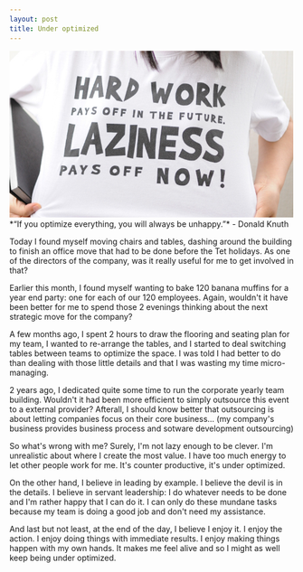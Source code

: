 ```yaml
---
layout: post
title: Under optimized
---
```

<img src="/images/fulls/christopherrobertalba_laziness.jpg" class="fit image" title="Photo credit: Christopher Robert Alba 2010">
*“If you optimize everything, you will always be unhappy.”* - Donald Knuth

Today I found myself moving chairs and tables, dashing around the building to finish an office move that had to be done before the Tet holidays. As one of the directors of the company, was it really useful for me to get involved in that?

Earlier this month, I found myself wanting to bake 120 banana muffins for a year end party: one for each of our 120 employees. Again, wouldn't it have been better for me to spend those 2 evenings thinking about the next strategic move for the company?

A few months ago, I spent 2 hours to draw the flooring and seating plan for my team, I wanted to re-arrange the tables, and I started to deal switching tables between teams to optimize the space. I was told I had better to do than dealing with those little details and that I was wasting my time micro-managing.

2 years ago, I dedicated quite some time to run the corporate yearly team building. Wouldn't it had been more efficient to simply outsource this event to a external provider? Afterall, I should know better that outsourcing is about letting companies focus on their core business... (my company's business provides  business process and sotware development outsourcing)

So what's wrong with me? Surely, I'm not lazy enough to be clever. I'm unrealistic about where I create the most value. I have too much energy to let other people work for me. It's counter productive, it's under optimized.

On the other hand, I believe in leading by example. I believe the devil is in the details.
I believe in servant leadership: I do whatever needs to be done and I'm rather happy that I can do it. I can only do these mundane tasks because my team is doing a good job and don't need my assistance.

And last but not least, at the end of the day, I believe I enjoy it. I enjoy the action. I enjoy doing things with immediate results. I enjoy making things happen with my own hands. It makes me feel alive and so I might as well keep being under optimized. 
